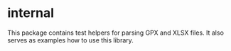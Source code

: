 # internal

This package contains test helpers for parsing GPX and XLSX files. It also serves as examples how to use this library.
